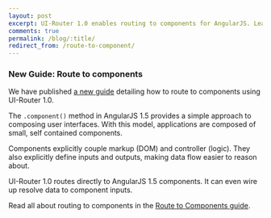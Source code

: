 ```yaml
---
layout: post
excerpt: UI-Router 1.0 enables routing to components for AngularJS. Learn how to effectively route to components in AngularJS.
comments: true
permalink: /blog/:title/
redirect_from: /route-to-component/
---
```


### New Guide: Route to components

We have published [a new guide](/guide/ng1/route-to-component)
detailing how to route to components using UI-Router 1.0.

The `.component()` method in AngularJS 1.5 provides a simple approach to composing user interfaces.
With this model, applications are composed of small, self contained components.

Components explicitly couple markup (DOM) and controller (logic).
They also explicitly define inputs and outputs, making data flow easier to reason about.

UI-Router 1.0 routes directly to AngularJS 1.5 components.
It can even wire up resolve data to component inputs.

Read all about routing to components in the [Route to Components guide](/guide/ng1/route-to-component).

